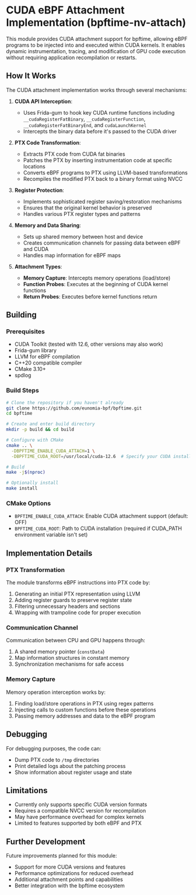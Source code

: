 
# CUDA eBPF Attachment Implementation (bpftime-nv-attach)

This module provides CUDA attachment support for bpftime, allowing eBPF programs to be injected into and executed within CUDA kernels. It enables dynamic instrumentation, tracing, and modification of GPU code execution without requiring application recompilation or restarts.

## How It Works

The CUDA attachment implementation works through several mechanisms:

1. **CUDA API Interception**:
   - Uses Frida-gum to hook key CUDA runtime functions including `__cudaRegisterFatBinary`, `__cudaRegisterFunction`, `__cudaRegisterFatBinaryEnd`, and `cudaLaunchKernel`
   - Intercepts the binary data before it's passed to the CUDA driver

2. **PTX Code Transformation**:
   - Extracts PTX code from CUDA fat binaries
   - Patches the PTX by inserting instrumentation code at specific locations
   - Converts eBPF programs to PTX using LLVM-based transformations
   - Recompiles the modified PTX back to a binary format using NVCC

3. **Register Protection**:
   - Implements sophisticated register saving/restoration mechanisms
   - Ensures that the original kernel behavior is preserved
   - Handles various PTX register types and patterns

4. **Memory and Data Sharing**:
   - Sets up shared memory between host and device
   - Creates communication channels for passing data between eBPF and CUDA
   - Handles map information for eBPF maps

5. **Attachment Types**:
   - **Memory Capture**: Intercepts memory operations (load/store)
   - **Function Probes**: Executes at the beginning of CUDA kernel functions
   - **Return Probes**: Executes before kernel functions return

## Building

### Prerequisites

- CUDA Toolkit (tested with 12.6, other versions may also work)
- Frida-gum library
- LLVM for eBPF compilation
- C++20 compatible compiler
- CMake 3.10+
- spdlog

### Build Steps

```bash
# Clone the repository if you haven't already
git clone https://github.com/eunomia-bpf/bpftime.git
cd bpftime

# Create and enter build directory
mkdir -p build && cd build

# Configure with CMake
cmake .. \
  -DBPFTIME_ENABLE_CUDA_ATTACH=1 \
  -DBPFTIME_CUDA_ROOT=/usr/local/cuda-12.6  # Specify your CUDA installation path

# Build
make -j$(nproc)

# Optionally install
make install
```

### CMake Options

- `BPFTIME_ENABLE_CUDA_ATTACH`: Enable CUDA attachment support (default: OFF)
- `BPFTIME_CUDA_ROOT`: Path to CUDA installation (required if CUDA_PATH environment variable isn't set)

## Implementation Details

### PTX Transformation

The module transforms eBPF instructions into PTX code by:

1. Generating an initial PTX representation using LLVM
2. Adding register guards to preserve register state
3. Filtering unnecessary headers and sections
4. Wrapping with trampoline code for proper execution

### Communication Channel

Communication between CPU and GPU happens through:

1. A shared memory pointer (`constData`)
2. Map information structures in constant memory
3. Synchronization mechanisms for safe access

### Memory Capture

Memory operation interception works by:

1. Finding load/store operations in PTX using regex patterns
2. Injecting calls to custom functions before these operations
3. Passing memory addresses and data to the eBPF program

## Debugging

For debugging purposes, the code can:

- Dump PTX code to `/tmp` directories
- Print detailed logs about the patching process
- Show information about register usage and state

## Limitations

- Currently only supports specific CUDA version formats
- Requires a compatible NVCC version for recompilation
- May have performance overhead for complex kernels
- Limited to features supported by both eBPF and PTX

## Further Development

Future improvements planned for this module:

- Support for more CUDA versions and features
- Performance optimizations for reduced overhead
- Additional attachment points and capabilities
- Better integration with the bpftime ecosystem
